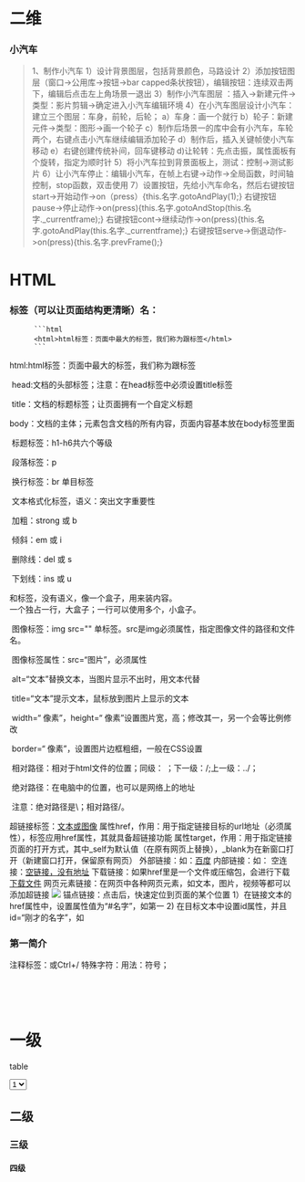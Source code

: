 # 二维

### 小汽车

>1、制作小汽车
   1）设计背景图层，包括背景颜色，马路设计
   2）添加按钮图层（窗口->公用库->按钮->bar capped条状按钮），编辑按钮：连续双击两下，编辑后点击左上角场景一退出
   3）制作小汽车图层	：插入->新建元件->类型：影片剪辑->确定进入小汽车编辑环境
   4）在小汽车图层设计小汽车：建立三个图层：车身，前轮，后轮；
        a）车身：画一个就行
        b）轮子：新建元件->类型：图形->画一个轮子
        c）制作后场景一的库中会有小汽车，车轮两个，右键点击小汽车继续编辑添加轮子
        d）制作后，插入关键帧使小汽车移动
        e）右键创建传统补间，回车键移动
        d)让轮转：先点击振，属性面板有个旋转，指定为顺时针
    5）将小汽车拉到背景面板上，测试：控制->测试影片
    6）让小汽车停止：编辑小汽车，在帧上右键->动作->全局函数，时间轴控制，stop函数，双击使用
    7）设置按钮，先给小汽车命名，然后右键按钮start->开始动作->on（press）{this.名字.gotoAndPlay(1);}
        右键按钮pause->停止动作->on(press){this.名字.gotoAndStop(this.名字._currentframe);}
        右键按钮cont->继续动作->on(press){this.名字.gotoAndPlay(this.名字._currentframe);}
        右键按钮serve->倒退动作->on(press){this.名字.prevFrame();}

# HTML

###  标签（可以让页面结构更清晰）名：

          ```html
          <html>html标签：页面中最大的标签，我们称为跟标签</html>
          ```

html:html标签：页面中最大的标签，我们称为跟标签

​          head:文档的头部标签；注意：在head标签中必须设置title标签

​          title：文档的标题标签；让页面拥有一个自定义标题

​          body：文档的主体；元素包含文档的所有内容，页面内容基本放在body标签里面

​         标题标签：h1-h6共六个等级

​         段落标签：p

​         换行标签：br 单目标签

​         文本格式化标签，语义：突出文字重要性

​              加粗：strong 或 b 

​              倾斜：em 或 i

​              删除线：del 或 s

​              下划线：ins 或 u   

<div>和<span>标签，没有语义，像一个盒子，用来装内容。<div>一个独占一行，大盒子；<span>一行可以使用多个，小盒子。

​              图像标签：img src="" 单标签。src是img必须属性，指定图像文件的路径和文件名。

​              图像标签属性：src=“图片”，必须属性

​                       alt=“文本”替换文本，当图片显示不出时，用文本代替

​                       title=“文本”提示文本，鼠标放到图片上显示的文本

​                       width=“ 像素”，height=“ 像素”设置图片宽，高；修改其一，另一个会等比例修改

​                        border=“ 像素”，设置图片边框粗细，一般在CSS设置

​            相对路径：相对于html文件的位置；同级： ；下一级：/;上一级：../；

​            绝对路径：在电脑中的位置，也可以是网络上的地址

​           注意：绝对路径是\；相对路径/。

<div> 
    超链接标签：<a href="跳转目标" target=“目标窗口的弹出方式”>文本或图像</a>
       属性href，作用：用于指定链接目标的url地址（必须属性），标签应用href属性，其就具备超链接功能
       属性target，作用：用于指定链接页面的打开方式，其中_self为默认值（在原有网页上替换），_blank为在新窗口打开（新建窗口打开，保留原有网页）
       外部链接：如：<a href="http://www.baidu.com">百度</a>
       内部链接：如：<a href="本地html文件"></a>
       空连接：<a href="#">空链接，没有地址</a>
       下载链接：如果href里是一个文件或压缩包，会进行下载<a href=“.exe/.zip等文件名”>下载文件</a>
       网页元素链接：在网页中各种网页元素，如文本，图片，视频等都可以添加超链接
                               <a href="http://www.baidu.com"><img src="图片"/></a>
       锚点链接：点击后，快速定位到页面的某个位置 
	                  1）在链接文本的href属性中，设置属性值为“#名字”，如<a herf="#one">第一</a>
	                  2)  在目标文本中设置id属性，并且id=“刚才的名字”，如<h3 id="one">第一简介</h3>
	注释标签：<!--注释-->或Ctrl+/
	特殊字符：用法：符号；

​    

​    

</div>

# 一级

table

<div>
    <select>
        <option>1</option>
        <option>2</option>
    </select>
</div>

</div>



## 二级



### 三级



#### 四级









